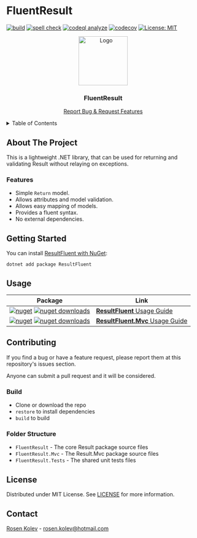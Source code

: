 # FluentResult

[![build](https://github.com/rosenkolev/result-fluent/actions/workflows/github-actions.yml/badge.svg)](https://github.com/rosenkolev/result-fluent/actions/workflows/github-actions.yml)
[![spell check](https://github.com/rosenkolev/result-fluent/actions/workflows/spell-check.yml/badge.svg)](https://github.com/rosenkolev/result-fluent/actions/workflows/spell-check.yml)
[![codeql analyze](https://github.com/rosenkolev/result-fluent/actions/workflows/codeql-analysis.yml/badge.svg)](https://github.com/rosenkolev/result-fluent/actions/workflows/codeql-analysis.yml)
[![codecov](https://codecov.io/gh/rosenkolev/result-fluent/branch/main/graph/badge.svg?token=ANXME8CYJP)](https://codecov.io/gh/rosenkolev/result-fluent)
[![License: MIT](https://img.shields.io/badge/License-MIT-yellow.svg)](https://github.com/rosenkolev/result-fluent/blob/main/LICENSE)

<!-- PROJECT LOGO -->
<center>
  <img src="resources/icons/result-icon-128.png" alt="Logo" width="128">
  <h3>FluentResult</h3>
  <p align="center">
    <a href="https://github.com/rosenkolev/result-fluent/issues">Report Bug & Request Features</a>
  </p>
</center>

<!-- TABLE OF CONTENTS -->
<details>
  <summary>Table of Contents</summary>
  <ol>
    <li><a href="#about-the-project">About The Project</a></li>
    <li><a href="#getting-started">Getting Started</a></li>
    <li><a href="#usage">Usage</a></li>
    <li><a href="#contributing">Contributing</a></li>
    <li><a href="#license">License</a></li>
    <li><a href="#contact">Contact</a></li>
  </ol>
</details>

<!-- ABOUT THE PROJECT -->
## About The Project

This is a lightweight .NET library, that can be used for returning and validating Result without relaying on exceptions.

### Features

* Simple `Return` model.
* Allows attributes and model validation.
* Allows easy mapping of models.
* Provides a fluent syntax.
* No external dependencies.

## Getting Started

You can install [ResultFluent with NuGet](https://www.nuget.org/packages/ResultFluent/):

```shell
dotnet add package ResultFluent
```

## Usage

| Package | Link |
| ---------- | ---------- |
| [![nuget](https://img.shields.io/nuget/v/resultfluent.svg)](https://www.nuget.org/packages/ResultFluent/) [![nuget downloads](https://img.shields.io/nuget/dt/resultfluent)](https://www.nuget.org/packages/ResultFluent/) | [**ResultFluent** Usage Guide](/README.CORE.md) |
| [![nuget](https://img.shields.io/nuget/v/resultfluent.mvc.svg)](https://www.nuget.org/packages/ResultFluent.MVC/) [![nuget downloads](https://img.shields.io/nuget/dt/resultfluent.mvc)](https://www.nuget.org/packages/ResultFluent.MVC/) | [**ResultFluent.Mvc** Usage Guide](/README.MVC.md) |

<!-- CONTRIBUTING -->
## Contributing

If you find a bug or have a feature request, please report them at this repository's issues section.

Anyone can submit a pull request and it will be considered.

### Build
- Clone or download the repo
- `restore` to install dependencies
- `build` to build

### Folder Structure
* `FluentResult` - The core Result package source files
* `FluentResult.Mvc` - The Result.Mvc package source files
* `FluentResult.Tests` - The shared unit tests files

## License

Distributed under MIT License. See [LICENSE](/LICENSE) for more information.

## Contact

[Rosen Kolev](https://github.com/rosenkolev) - rosen.kolev@hotmail.com
